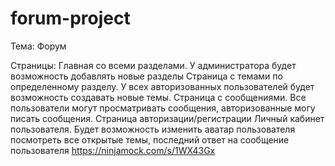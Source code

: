 # forum-project

Тема: Форум

Страницы: 
Главная со всеми разделами. У администратора будет возможность добавлять новые разделы
Страница с темами по определенному разделу. У всех авторизованных пользователей будет возможность создавать новые темы.
Страница с сообщениями. Все пользователи могут просматривать сообщения, авторизованные могу писать сообщения.
Страница авторизации/регистрации
Личный кабинет пользователя. Будет возможность изменить аватар пользователя посмотреть все открытые темы, последний ответ на сообщение пользователя
https://ninjamock.com/s/1WX43Gx
